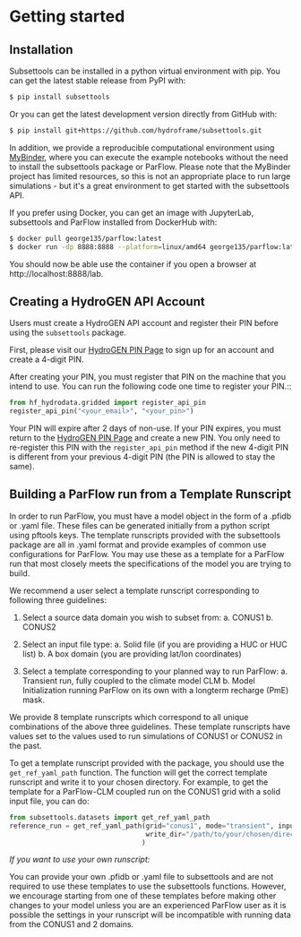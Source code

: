 # Getting started

## Installation

Subsettools can be installed in a python virtual environment with pip. You can get the latest stable release from PyPI with:

```bash
$ pip install subsettools
```

Or you can get the latest development version directly from GitHub with:

```bash
$ pip install git+https://github.com/hydroframe/subsettools.git
```

In addition, we provide a reproducible computational environment using [MyBinder](https://mybinder.org/v2/gh/hydroframe/subsettools-binder/HEAD), where you can execute the example notebooks without the need to install the subsettools package or ParFlow. Please note that the MyBinder project has limited resources, so this is not an appropriate place to run large simulations - but it's a great environment to get started with the subsettools API.

If you prefer using Docker, you can get an image with JupyterLab, subsettools and ParFlow installed from DockerHub with:

```bash
$ docker pull george135/parflow:latest
$ docker run -dp 8888:8888 --platform=linux/amd64 george135/parflow:latest
```
You should now be able use the container if you open a browser at http://localhost:8888/lab.

## Creating a HydroGEN API Account

Users must create a HydroGEN API account and register their PIN before using the 
``subsettools`` package.

First, please visit our [HydroGEN PIN Page](https://hydrogen.princeton.edu/pin) to 
sign up for an account and create a 4-digit PIN.

After creating your PIN, you must register that PIN on the machine that you intend
to use. You can run the following code one time to register your PIN.::  

```python
from hf_hydrodata.gridded import register_api_pin
register_api_pin("<your_email>", "<your_pin>")
```

Your PIN will expire after 2 days of non-use. If your PIN expires, you must return to
the [HydroGEN PIN Page](https://hydrogen.princeton.edu/pin) and create a new PIN. 
You only need to re-register this PIN with the `register_api_pin` method if the 
new 4-digit PIN is different from your previous 4-digit PIN (the PIN is allowed
to stay the same).

## Building a ParFlow run from a Template Runscript

In order to run ParFlow, you must have a model object in the form of a .pfidb or .yaml file. 
These files can be generated initially from a python script using pftools keys.
The template runscripts provided with the subsettools package are all in .yaml format and provide examples of common use configurations for ParFlow. You may use these as a template for a ParFlow run that most closely meets the specifications of the model 
you are trying to build. 

We recommend a user select a template runscript corresponding to following three guidelines:
 
1. Select a source data domain you wish to subset from:
   a. CONUS1
   b. CONUS2
   
2. Select an input file type:
   a. Solid file (if you are providing a HUC or HUC list)
   b. A box domain (you are providing lat/lon coordinates)
   
3. Select a template corresponding to your planned way to run ParFlow:
   a. Transient run, fully coupled to the climate model CLM
   b. Model Initialization running ParFlow on its own with a longterm recharge (PmE) mask.
   
We provide 8 template runscripts which correspond to all unique combinations of the above three guidelines.
These template runscripts have values set to the values used to run simulations of CONUS1 or CONUS2 in the past.

To get a template runscript provided with the package, you should use the `get_ref_yaml_path` function. The function will get the correct template runscript and write it to your chosen directory. For example, to get the template for a ParFlow-CLM coupled run on the CONUS1 grid with a solid input file, you can do:

```python
from subsettools.datasets import get_ref_yaml_path
reference_run = get_ref_yaml_path(grid="conus1", mode="transient", input_file_type="solid",
                                  write_dir="/path/to/your/chosen/directory"
                                 )
```

*If you want to use your own runscript:*

You can provide your own .pfidb or .yaml file to subsettools and are not required to use these templates to use the subsettools functions. 
However, we encourage starting from one of these templates before making other changes to your model unless you are an experienced ParFlow user as it is possible the settings in your runscript will be incompatible with running data from the CONUS1 and 2 domains. 

